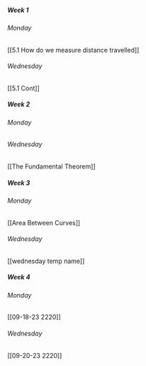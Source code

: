 ##### Week 1
###### Monday
[[5.1 How do we measure distance travelled]]
###### Wednesday
[[5.1 Cont]]

##### Week 2
###### Monday
###### Wednesday
[[The Fundamental Theorem]]

##### Week 3
###### Monday
[[Area Between Curves]]
###### Wednesday
[[wednesday temp name]]

##### Week 4
###### Monday
[[09-18-23 2220]]
###### Wednesday
[[09-20-23 2220]]